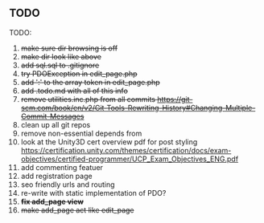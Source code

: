 ## TODO ##

TODO: 

1. <del>make sure dir browsing is off</del>
2. <del>make dir look like above</del>
3. <del>add sql.sql to .gitignore</del>
4. <del>try PDOException in edit_page.php</del>
5. <del>add ':' to the array token in edit_page.php</del>
6. <del>add .todo.md with all of this info</del>
7. <del>remove utilities.inc.php from all commits
	<https://git-scm.com/book/en/v2/Git-Tools-Rewriting-History#Changing-Multiple-Commit-Messages></del>
8. clean up all git repos
9. remove non-essential depends from <startbootstrap>
10. look at the Unity3D cert overview pdf for post styling 
	<https://certification.unity.com/themes/certification/docs/exam-objectives/certified-programmer/UCP_Exam_Objectives_ENG.pdf>
11. add commenting featuer
12. add registration page
13. seo friendly urls and routing
14. re-write with static implementation of PDO?
15. <del>__fix add_page view__</del>
16. <del>make add_page act like edit_page</del>
